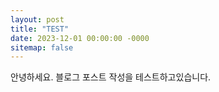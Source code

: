 ```yaml
---
layout: post
title: "TEST"
date: 2023-12-01 00:00:00 -0000
sitemap: false
---
```


안녕하세요. 블로그 포스트 작성을 테스트하고있습니다.
